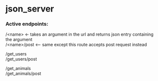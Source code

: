 # json_server <br>

<h3>Active endpoints:</h3>
/&lt;name&gt;     <- takes an argument in the url and returns json entry containing the argument <br>
/&lt;name&gt;/post    <-- same except this route accepts post request instead <br>
                 
/get_users <br>
/get_users/post <br>
                 
/get_animals <br>
/get_animals/post <br>
